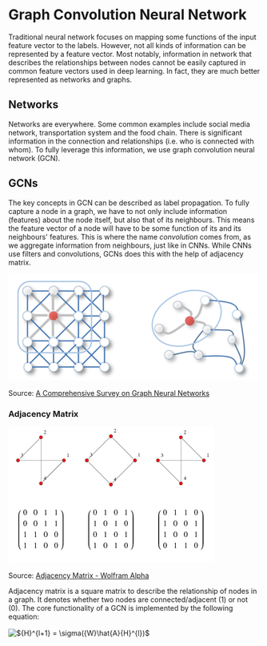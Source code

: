# Graph Convolution Neural Network

Traditional neural network focuses on mapping some functions of the input feature vector to the labels. However, not all kinds of information can be represented by a feature vector. Most notably, information in network that describes the relationships between nodes cannot be easily captured in common feature vectors used in deep learning. In fact, they are much better represented as networks and graphs. 

## Networks
Networks are everywhere. Some common examples include social media network, transportation system and the food chain. There is significant information in the connection and relationships (i.e. who is connected with whom). To fully leverage this information, we use graph convolution neural network (GCN).

## GCNs
The key concepts in GCN can be described as label propagation. To fully capture a node in a graph, we have to not only include information (features) about the node itself, but also that of its neighbours. This means the feature vector of a node will have to be some function of its and its neighbours' features. This is where the name *convolution* comes from, as we aggregate information from neighbours, just like in CNNs. While CNNs use filters and convolutions, GCNs does this with the help of adjacency matrix.

![](https://github.com/RussH-code/Graph-Convolutional-Neural-Network-GCN/blob/main/gcn1.PNG)

Source: <a href="https://arxiv.org/pdf/1901.00596.pdf">A Comprehensive Survey on Graph Neural Networks</a>

### Adjacency Matrix

![adj matrix](https://github.com/RussH-code/Graph-Convolutional-Neural-Network-GCN/blob/main/adjacency.gif)

Source: <a href="https://mathworld.wolfram.com/AdjacencyMatrix.html">Adjacency Matrix - Wolfram Alpha</a>

Adjacency matrix is a square matrix to describe the relationship of nodes in a graph. It denotes whether two nodes are connected/adjacent (1) or not (0). The core functionality of a GCN is implemented by the following equation:

<img src="http://www.sciweavers.org/tex2img.php?eq=%24%7BH%7D%5E%7Bl%2B1%7D%20%3D%20%5Csigma%28%7BW%7D%5Chat%7BA%7D%7BH%7D%5E%7Bl%7D%29%24&bc=White&fc=Black&im=jpg&fs=12&ff=arev&edit=0" align="center" border="0" alt="${H}^{l+1} = \sigma({W}\hat{A}{H}^{l})$" width="132" height="22" />
